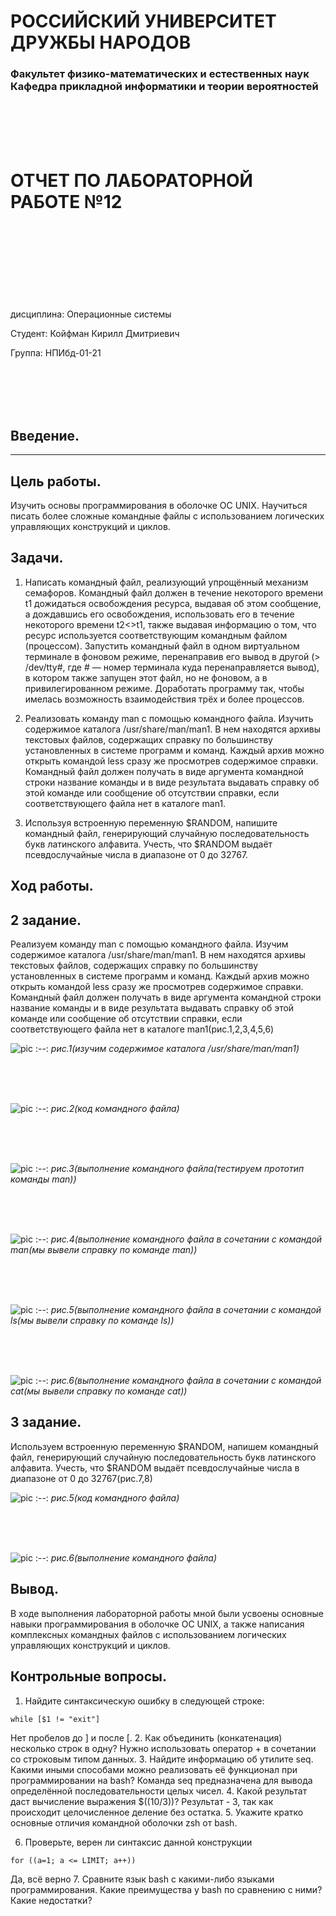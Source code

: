 # РОССИЙСКИЙ УНИВЕРСИТЕТ ДРУЖБЫ НАРОДОВ

### Факультет физико-математических и естественных наук Кафедра прикладной информатики и теории вероятностей

<br/>
<br/>
<br/>
<br/>

ОТЧЕТ
ПО ЛАБОРАТОРНОЙ РАБОТЕ №12
===============

<br/>
<br/>
<br/>
<br/>
<br/>
<br/>
<br/>
<br/>
дисциплина:  Операционные системы 

Студент: Койфман Кирилл Дмитриевич

Группа: НПИбд-01-21

<br/>
<br/>
<br/>
<br/>

## Введение.
___

## Цель работы.
Изучить основы программирования в оболочке ОС UNIX. Научиться писать более
сложные командные файлы с использованием логических управляющих конструкций
и циклов.

## Задачи.

1. Написать командный файл, реализующий упрощённый механизм семафоров. Командный файл должен в течение некоторого времени t1 дожидаться освобождения
ресурса, выдавая об этом сообщение, а дождавшись его освобождения, использовать
его в течение некоторого времени t2<>t1, также выдавая информацию о том, что
ресурс используется соответствующим командным файлом (процессом). Запустить
командный файл в одном виртуальном терминале в фоновом режиме, перенаправив
его вывод в другой (> /dev/tty#, где # — номер терминала куда перенаправляется
вывод), в котором также запущен этот файл, но не фоновом, а в привилегированном
режиме. Доработать программу так, чтобы имелась возможность взаимодействия трёх
и более процессов.

2. Реализовать команду man с помощью командного файла. Изучить содержимое каталога /usr/share/man/man1. В нем находятся архивы текстовых файлов, содержащих
справку по большинству установленных в системе программ и команд. Каждый архив
можно открыть командой less сразу же просмотрев содержимое справки. Командный
файл должен получать в виде аргумента командной строки название команды и в виде
результата выдавать справку об этой команде или сообщение об отсутствии справки,
если соответствующего файла нет в каталоге man1.

3. Используя встроенную переменную $RANDOM, напишите командный файл, генерирующий случайную последовательность букв латинского алфавита. Учесть, что $RANDOM
выдаёт псевдослучайные числа в диапазоне от 0 до 32767.

## Ход работы.
## 2 задание.
Реализуем команду man с помощью командного файла. Изучим содержимое каталога /usr/share/man/man1. В нем находятся архивы текстовых файлов, содержащих
справку по большинству установленных в системе программ и команд. Каждый архив
можно открыть командой less сразу же просмотрев содержимое справки. Командный
файл должен получать в виде аргумента командной строки название команды и в виде
результата выдавать справку об этой команде или сообщение об отсутствии справки,
если соответствующего файла нет в каталоге man1(рис.1,2,3,4,5,6)

![pic](https://raw.githubusercontent.com/KirillKoifman/study_2021-2022_os-intro/master/LABS/LAB-12/Screenshots/%D0%A1%D0%BD%D0%B8%D0%BC%D0%BE%D0%BA%20%D1%8D%D0%BA%D1%80%D0%B0%D0%BD%D0%B0%20%D0%BE%D1%82%202022-05-28%2023-08-45.png)
:--:
*рис.1(изучим содержимое каталога /usr/share/man/man1)*

<br/>
<br/>
<br/>

![pic](https://raw.githubusercontent.com/KirillKoifman/study_2021-2022_os-intro/master/LABS/LAB-12/Screenshots/2-1.png)
:--:
*рис.2(код командного файла)*

<br/>
<br/>
<br/>

![pic](https://raw.githubusercontent.com/KirillKoifman/study_2021-2022_os-intro/master/LABS/LAB-12/Screenshots/2-2.png)
:--:
*рис.3(выполнение командного файла(тестируем прототип команды man))*


<br/>
<br/>
<br/>

![pic](https://raw.githubusercontent.com/KirillKoifman/study_2021-2022_os-intro/master/LABS/LAB-12/Screenshots/2-3.png)
:--:
*рис.4(выполнение командного файла в сочетании с командой man(мы вывели справку по команде man))*

<br/>
<br/>
<br/>

![pic](https://raw.githubusercontent.com/KirillKoifman/study_2021-2022_os-intro/master/LABS/LAB-12/Screenshots/2-4.png)
:--:
*рис.5(выполнение командного файла в сочетании с командой ls(мы вывели справку по команде ls))*

<br/>
<br/>
<br/>

![pic](https://raw.githubusercontent.com/KirillKoifman/study_2021-2022_os-intro/master/LABS/LAB-12/Screenshots/2-5.png)
:--:
*рис.6(выполнение командного файла в сочетании с командой cat(мы вывели справку по команде cat))*

## 3 задание.
Используем встроенную переменную $RANDOM, напишем командный файл, генерирующий случайную последовательность букв латинского алфавита. Учесть, что $RANDOM
выдаёт псевдослучайные числа в диапазоне от 0 до 32767(рис.7,8)

![pic](https://raw.githubusercontent.com/KirillKoifman/study_2021-2022_os-intro/master/LABS/LAB-12/Screenshots/3-1.png)
:--:
*рис.5(код командного файла)*

<br/>
<br/>
<br/>

![pic](https://raw.githubusercontent.com/KirillKoifman/study_2021-2022_os-intro/master/LABS/LAB-12/Screenshots/3-2.png)
:--:
*рис.6(выполнение командного файла)*

## Вывод.
В ходе выполнения лабораторной работы мной были усвоены основные навыки
программирования в оболочке ОС UNIX, а также написания комплексных
командных файлов с использованием логических управляющих конструкций
и циклов.

## Контрольные вопросы.
1. Найдите синтаксическую ошибку в следующей строке:
```
while [$1 != "exit"]
```
Нет пробелов до ] и после [. 
2. Как объединить (конкатенация) несколько строк в одну?
Нужно использовать оператор + в сочетании со строковым типом данных.
3. Найдите информацию об утилите seq. Какими иными способами можно реализовать её функционал при программировании на bash?
Команда seq предназначена для вывода определённой последовательности целых чисел. 
4. Какой результат даст вычисление выражения $((10/3))?
Результат - 3, так как происходит целочисленное деление без остатка.
5. Укажите кратко основные отличия командной оболочки zsh от bash.

6. Проверьте, верен ли синтаксис данной конструкции
```
for ((a=1; a <= LIMIT; a++))
```
Да, всё верно
7. Сравните язык bash с какими-либо языками программирования. Какие преимущества у bash по сравнению с ними? Какие недостатки? 

